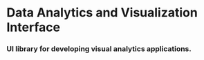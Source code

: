 # Data Analytics and Visualization Interface
### UI library for developing visual analytics applications.
